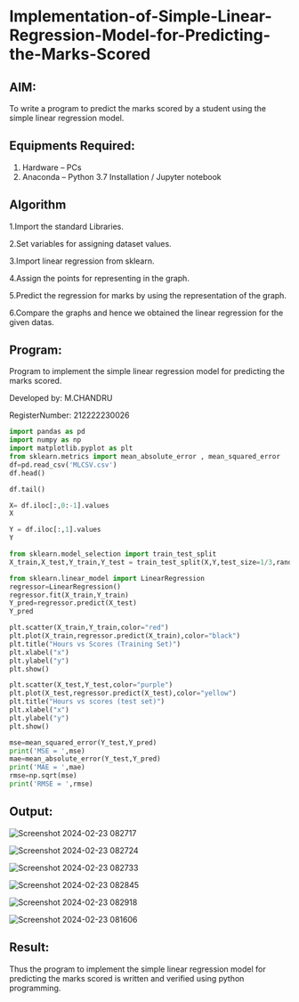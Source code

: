 # Implementation-of-Simple-Linear-Regression-Model-for-Predicting-the-Marks-Scored

## AIM:
To write a program to predict the marks scored by a student using the simple linear regression model.

## Equipments Required:
1. Hardware – PCs
2. Anaconda – Python 3.7 Installation / Jupyter notebook

## Algorithm
1.Import the standard Libraries.

2.Set variables for assigning dataset values.

3.Import linear regression from sklearn.

4.Assign the points for representing in the graph.

5.Predict the regression for marks by using the representation of the graph.

6.Compare the graphs and hence we obtained the linear regression for the given datas.

## Program:

Program to implement the simple linear regression model for predicting the marks scored.

Developed by: M.CHANDRU

RegisterNumber:  212222230026


```python
import pandas as pd
import numpy as np
import matplotlib.pyplot as plt
from sklearn.metrics import mean_absolute_error , mean_squared_error
df=pd.read_csv('MLCSV.csv')
df.head()
```
```python
df.tail()
```
```python
X= df.iloc[:,0:-1].values
X
```
```python
Y = df.iloc[:,1].values
Y
```
```python
from sklearn.model_selection import train_test_split
X_train,X_test,Y_train,Y_test = train_test_split(X,Y,test_size=1/3,random_state=0)
```
```python
from sklearn.linear_model import LinearRegression
regressor=LinearRegression()
regressor.fit(X_train,Y_train)
Y_pred=regressor.predict(X_test)
Y_pred
```
```python
plt.scatter(X_train,Y_train,color="red")
plt.plot(X_train,regressor.predict(X_train),color="black")
plt.title("Hours vs Scores (Training Set)")
plt.xlabel("x")
plt.ylabel("y")
plt.show()
```
```python
plt.scatter(X_test,Y_test,color="purple")
plt.plot(X_test,regressor.predict(X_test),color="yellow")
plt.title("Hours vs scores (test set)")
plt.xlabel("x")
plt.ylabel("y")
plt.show()
```
```python
mse=mean_squared_error(Y_test,Y_pred)
print('MSE = ',mse)
mae=mean_absolute_error(Y_test,Y_pred)
print('MAE = ',mae)
rmse=np.sqrt(mse)
print('RMSE = ',rmse)
```
## Output:
![Screenshot 2024-02-23 082717](https://github.com/chandrumathiyazhagan/Implementation-of-Simple-Linear-Regression-Model-for-Predicting-the-Marks-Scored/assets/119393023/cf358a6d-b8db-4eca-a202-a47ad5cb4c49)

![Screenshot 2024-02-23 082724](https://github.com/chandrumathiyazhagan/Implementation-of-Simple-Linear-Regression-Model-for-Predicting-the-Marks-Scored/assets/119393023/860716ce-33ab-4bc8-a96c-6c7e6ac8d8be)

![Screenshot 2024-02-23 082733](https://github.com/chandrumathiyazhagan/Implementation-of-Simple-Linear-Regression-Model-for-Predicting-the-Marks-Scored/assets/119393023/80b38ef6-fd25-4a74-91c2-37963bb17faa)

![Screenshot 2024-02-23 082845](https://github.com/chandrumathiyazhagan/Implementation-of-Simple-Linear-Regression-Model-for-Predicting-the-Marks-Scored/assets/119393023/c2caf94a-083d-4da4-8e1a-460675df7d7b)

![Screenshot 2024-02-23 082918](https://github.com/chandrumathiyazhagan/Implementation-of-Simple-Linear-Regression-Model-for-Predicting-the-Marks-Scored/assets/119393023/9267f523-bdf9-4397-a9cd-c937264d1770)

![Screenshot 2024-02-23 081606](https://github.com/chandrumathiyazhagan/Implementation-of-Simple-Linear-Regression-Model-for-Predicting-the-Marks-Scored/assets/119393023/632f01d8-a3f2-493f-ae7a-afc4948f1358)



## Result:
Thus the program to implement the simple linear regression model for predicting the marks scored is written and verified using python programming.

